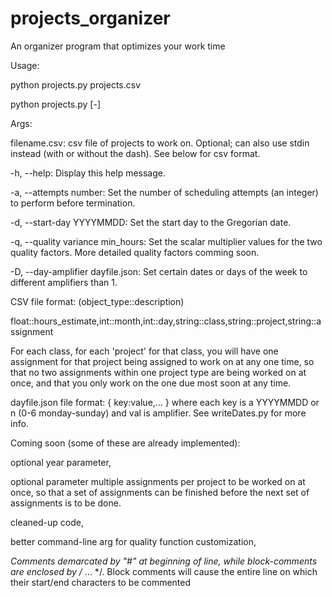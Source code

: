 # projects_organizer
An organizer program that optimizes your work time

Usage: 
    
  python projects.py projects.csv
    
  python projects.py [-]
    

Args:
    
  filename.csv: csv file of projects to work on. Optional; can also use stdin instead (with or without the dash). See below for csv format.
    
  -h, --help: Display this help message.
    
  -a, --attempts number: Set the number of scheduling attempts (an integer) to perform before termination.
    
  -d, --start-day YYYYMMDD: Set the start day to the Gregorian date.
    
  -q, --quality variance min_hours: Set the scalar multiplier values for the two quality factors. More detailed quality factors comming soon.
    
  -D, --day-amplifier dayfile.json: Set certain dates or days of the week to different amplifiers than 1.
    

CSV file format: (object_type::description)
    
  float::hours_estimate,int::month,int::day,string::class,string::project,string::assignment
    

For each class, for each 'project' for that class, you will have one assignment for that project being assigned to work on at any one time, so that no two assignments within one project type are being worked on at once, and that you only work on the one due most soon at any time.
    

dayfile.json file format: { key:value,... } where each key is a YYYYMMDD or n (0-6 monday-sunday) and val is amplifier. See writeDates.py for more info.
    
Coming soon (some of these are already implemented): 
    
  optional year parameter,
    
  optional parameter multiple assignments per project to be worked on at once, so that a set of assignments can be finished before the next set of assignments is to be done. 
    
  cleaned-up code,
    
  better command-line arg for quality function customization,
    
  *Comments demarcated by "#" at beginning of line, while block-comments are enclosed by /* ... */. Block comments will cause the entire line on which their start/end characters to be commented 
